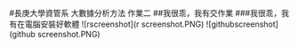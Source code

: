 #長庚大學資管系 大數據分析方法 作業二
##我很乖，我有交作業
###我很乖，我有在電腦安裝好軟體
![rscreenshot](r screenshot.PNG)
![githubscreenshot](github screenshot.PNG)
